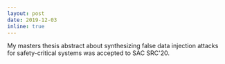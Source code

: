 ```yaml
---
layout: post
date: 2019-12-03
inline: true
---
```


My masters thesis abstract about synthesizing false data injection attacks for safety-critical systems was accepted to SAC SRC'20.
